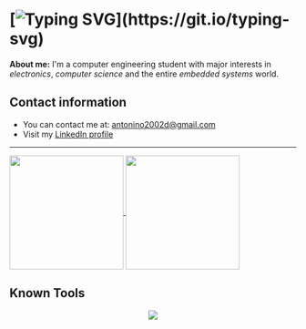 # [![Typing SVG](https://readme-typing-svg.demolab.com?font=Iosevka&size=28&pause=1000&color=FFDD33&vCenter=true&random=false&width=435&lines=Hi%2C+I'm+Antonio.)](https://git.io/typing-svg)

**About me:** I'm a computer engineering student with major interests in _electronics_,  _computer science_ and the entire _embedded systems_ world.
 
## Contact information
- You can contact me at: antonino2002d@gmail.com
- Visit my [LinkedIn profile](https://linkedin.com/in/antonio-capone-7842571b9)

---
<a href="https://github.com/anuraghazra/github-readme-stats">
  <img height=200 align="center" src="https://github-readme-stats.vercel.app/api?username=antoniocapone&theme=onedark&show_icons=true" />
</a>
<a href="https://github.com/anuraghazra/convoychat">
  <img height=200 align="center" src="https://github-readme-stats.vercel.app/api/top-langs/?username=antoniocapone&layout=donut&custom_title=My%20Top%20Langs" />
</a>

## Known Tools
<p align="center">
  <a href="https://skillicons.dev">
    <img src="https://skillicons.dev/icons?i=c,cpp,python,zig,git,github,linux,vscode,raspberrypi,matlab,latex,flask,cmake,bash,arduino" />
  </a>
</p>
